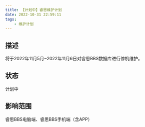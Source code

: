 ```yaml
---
title: 【计划中】睿思维护计划
date: 2022-10-31 22:59:11
tags:
    - 维护计划
---
```

## 描述

将于2022年11月5月~2022年11月6日对睿思BBS数据库进行停机维护。

## 状态

计划中

## 影响范围

睿思BBS电脑端、睿思BBS手机端（含APP）